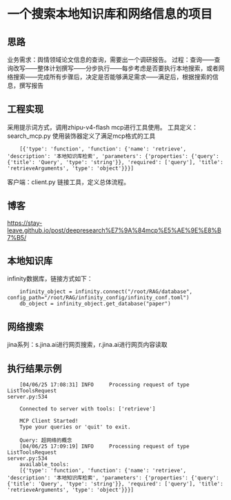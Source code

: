# 一个搜索本地知识库和网络信息的项目

## 思路
业务需求：舆情领域论文信息的查询，需要出一个调研报告。
过程：查询——查询改写——整体计划撰写——分步执行——每步考虑是否要执行本地搜索，或者网络搜索——完成所有步骤后，决定是否能够满足需求——满足后，根据搜索的信息，撰写报告

## 工程实现
采用提示词方式，调用zhipu-v4-flash
mcp进行工具使用。
工具定义：search_mcp.py 使用装饰器定义了满足mcp格式的工具
```
    [{'type': 'function', 'function': {'name': 'retrieve', 'description': '本地知识库检索', 'parameters': {'properties': {'query': {'title': 'Query', 'type': 'string'}}, 'required': ['query'], 'title': 'retrieveArguments', 'type': 'object'}}}]
```
客户端：client.py 链接工具，定义总体流程。

## 博客

https://stay-leave.github.io/post/deepresearch%E7%9A%84mcp%E5%AE%9E%E8%B7%B5/


## 本地知识库
infinity数据库，链接方式如下：
```
    infinity_object = infinity.connect("/root/RAG/database", config_path="/root/RAG/infinity_config/infinity_conf.toml")
    db_object = infinity_object.get_database("paper")
```

## 网络搜索
jina系列：s.jina.ai进行网页搜索，r.jina.ai进行网页内容读取


## 执行结果示例
```
    [04/06/25 17:08:31] INFO     Processing request of type ListToolsRequest                                                              server.py:534

    Connected to server with tools: ['retrieve']

    MCP Client Started!
    Type your queries or 'quit' to exit.

    Query: 超网络的概念
    [04/06/25 17:09:19] INFO     Processing request of type ListToolsRequest                                                              server.py:534
    available_tools:
    [{'type': 'function', 'function': {'name': 'retrieve', 'description': '本地知识库检索', 'parameters': {'properties': {'query': {'title': 'Query', 'type': 'string'}}, 'required': ['query'], 'title': 'retrieveArguments', 'type': 'object'}}}]
```
